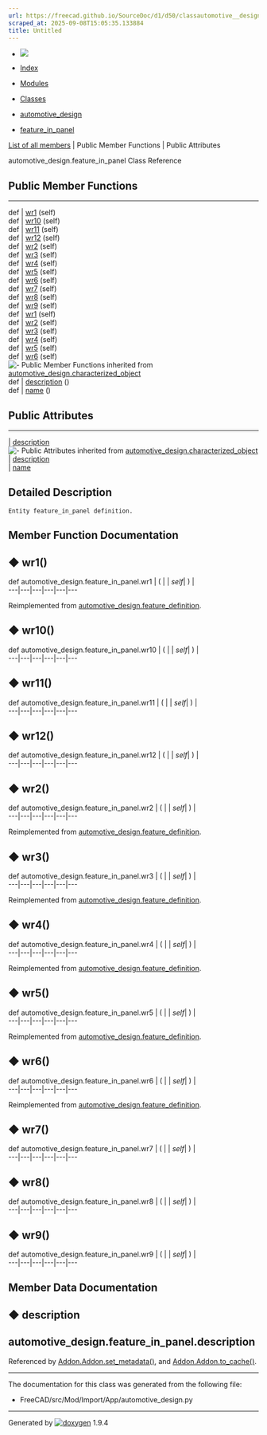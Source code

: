 ```yaml
---
url: https://freecad.github.io/SourceDoc/d1/d50/classautomotive__design_1_1feature__in__panel.html
scraped_at: 2025-09-08T15:05:35.133884
title: Untitled
---
```


  * [ ![](https://www.freecad.org/svg/logo-freecad.svg) ](https://freecadweb.org "FreeCAD")
  * [Index](../../index.html "Index")
  * [Modules](../../modules.html "Modules list")
  * [Classes](../../annotated.html "Annotated list")

  * [automotive_design](../../d4/ddf/namespaceautomotive__design.html)
  * [feature_in_panel](../../d1/d50/classautomotive__design_1_1feature__in__panel.html)

[List of all members](../../d7/d61/classautomotive__design_1_1feature__in__panel-members.html) | Public Member Functions | Public Attributes

automotive_design.feature_in_panel Class Reference

##  Public Member Functions  
  
---  
def | [wr1](../../d1/d50/classautomotive__design_1_1feature__in__panel.html#afa69daf8dc0c88661e2910312dfd26c0) (self)  
def | [wr10](../../d1/d50/classautomotive__design_1_1feature__in__panel.html#ac717958c2258afa640a65bc4d81baf4d) (self)  
def | [wr11](../../d1/d50/classautomotive__design_1_1feature__in__panel.html#aedcb27b729ace8329ad6b0cf058e0c24) (self)  
def | [wr12](../../d1/d50/classautomotive__design_1_1feature__in__panel.html#aaf21ac3e26da25b2c95551987bd57f00) (self)  
def | [wr2](../../d1/d50/classautomotive__design_1_1feature__in__panel.html#a630a2d7dba942804c800f326bb0b6677) (self)  
def | [wr3](../../d1/d50/classautomotive__design_1_1feature__in__panel.html#ae0f82868c9a85b2cda7d0eed5260be78) (self)  
def | [wr4](../../d1/d50/classautomotive__design_1_1feature__in__panel.html#a40b323865f34403ea2dbb7b3d04307d8) (self)  
def | [wr5](../../d1/d50/classautomotive__design_1_1feature__in__panel.html#a9f36f006456a01783fcfec39ce73a6a0) (self)  
def | [wr6](../../d1/d50/classautomotive__design_1_1feature__in__panel.html#ac8d4e19bf5f31a05bb16a9589c948f6c) (self)  
def | [wr7](../../d1/d50/classautomotive__design_1_1feature__in__panel.html#a2ca09fd3d6275823c95bd00b97a24e2c) (self)  
def | [wr8](../../d1/d50/classautomotive__design_1_1feature__in__panel.html#a0f326f8f69bba3441b5f02642f06fd1e) (self)  
def | [wr9](../../d1/d50/classautomotive__design_1_1feature__in__panel.html#a64f6575e4b0db48123b8efc61abd6d51) (self)  
def | [wr1](../../d3/dfb/classautomotive__design_1_1feature__definition.html#a92407bcd4758e436063b80bf387b4ad3) (self)  
def | [wr2](../../d3/dfb/classautomotive__design_1_1feature__definition.html#a4156a8adc8e4c289b45353a1fa929498) (self)  
def | [wr3](../../d3/dfb/classautomotive__design_1_1feature__definition.html#a15de671bc3f6f86a4ca9389d8c123e7e) (self)  
def | [wr4](../../d3/dfb/classautomotive__design_1_1feature__definition.html#a49b6a3e5e7595418f491f1e2ca458bce) (self)  
def | [wr5](../../d3/dfb/classautomotive__design_1_1feature__definition.html#a35b2887a3b6f678a5a66030e98b96688) (self)  
def | [wr6](../../d3/dfb/classautomotive__design_1_1feature__definition.html#a8f5db23d29552f91c5905ed80b279cf2) (self)  
![-](../../closed.png) Public Member Functions inherited from
[automotive_design.characterized_object](../../db/d3b/classautomotive__design_1_1characterized__object.html)  
def | [description](../../db/d3b/classautomotive__design_1_1characterized__object.html#a17dd543300fffba362a4b2e5730ae6b7) ()  
def | [name](../../db/d3b/classautomotive__design_1_1characterized__object.html#a6d89b5ffa630d8ea73bc698b0afa41de) ()  
  
##  Public Attributes  
  
---  
|
[description](../../d1/d50/classautomotive__design_1_1feature__in__panel.html#a881f1f6ec024ca2be4c06b4f9f163edd)  
![-](../../closed.png) Public Attributes inherited from
[automotive_design.characterized_object](../../db/d3b/classautomotive__design_1_1characterized__object.html)  
|
[description](../../db/d3b/classautomotive__design_1_1characterized__object.html#a4839bffcdba4a07cdadd0d2c64b0012b)  
|
[name](../../db/d3b/classautomotive__design_1_1characterized__object.html#afeb3fe7e8a6ac29d07dfeaf631417d8f)  
  
## Detailed Description

    
    
    Entity feature_in_panel definition.

## Member Function Documentation

## ◆ wr1()

def automotive_design.feature_in_panel.wr1  | ( |  | _self_| ) |   
---|---|---|---|---|---  
  
Reimplemented from
[automotive_design.feature_definition](../../d3/dfb/classautomotive__design_1_1feature__definition.html#a92407bcd4758e436063b80bf387b4ad3).

## ◆ wr10()

def automotive_design.feature_in_panel.wr10  | ( |  | _self_| ) |   
---|---|---|---|---|---  
  
## ◆ wr11()

def automotive_design.feature_in_panel.wr11  | ( |  | _self_| ) |   
---|---|---|---|---|---  
  
## ◆ wr12()

def automotive_design.feature_in_panel.wr12  | ( |  | _self_| ) |   
---|---|---|---|---|---  
  
## ◆ wr2()

def automotive_design.feature_in_panel.wr2  | ( |  | _self_| ) |   
---|---|---|---|---|---  
  
Reimplemented from
[automotive_design.feature_definition](../../d3/dfb/classautomotive__design_1_1feature__definition.html#a4156a8adc8e4c289b45353a1fa929498).

## ◆ wr3()

def automotive_design.feature_in_panel.wr3  | ( |  | _self_| ) |   
---|---|---|---|---|---  
  
Reimplemented from
[automotive_design.feature_definition](../../d3/dfb/classautomotive__design_1_1feature__definition.html#a15de671bc3f6f86a4ca9389d8c123e7e).

## ◆ wr4()

def automotive_design.feature_in_panel.wr4  | ( |  | _self_| ) |   
---|---|---|---|---|---  
  
Reimplemented from
[automotive_design.feature_definition](../../d3/dfb/classautomotive__design_1_1feature__definition.html#a49b6a3e5e7595418f491f1e2ca458bce).

## ◆ wr5()

def automotive_design.feature_in_panel.wr5  | ( |  | _self_| ) |   
---|---|---|---|---|---  
  
Reimplemented from
[automotive_design.feature_definition](../../d3/dfb/classautomotive__design_1_1feature__definition.html#a35b2887a3b6f678a5a66030e98b96688).

## ◆ wr6()

def automotive_design.feature_in_panel.wr6  | ( |  | _self_| ) |   
---|---|---|---|---|---  
  
Reimplemented from
[automotive_design.feature_definition](../../d3/dfb/classautomotive__design_1_1feature__definition.html#a8f5db23d29552f91c5905ed80b279cf2).

## ◆ wr7()

def automotive_design.feature_in_panel.wr7  | ( |  | _self_| ) |   
---|---|---|---|---|---  
  
## ◆ wr8()

def automotive_design.feature_in_panel.wr8  | ( |  | _self_| ) |   
---|---|---|---|---|---  
  
## ◆ wr9()

def automotive_design.feature_in_panel.wr9  | ( |  | _self_| ) |   
---|---|---|---|---|---  
  
## Member Data Documentation

## ◆ description

automotive_design.feature_in_panel.description  
---  
  
Referenced by
[Addon.Addon.set_metadata()](../../d8/d91/classAddon_1_1Addon.html#a799523f4861c30f1516a59602d5b77cd),
and
[Addon.Addon.to_cache()](../../d8/d91/classAddon_1_1Addon.html#aba84dd320889a7cb37c99a8b8cdc87f5).

* * *

The documentation for this class was generated from the following file:

  * FreeCAD/src/Mod/Import/App/automotive_design.py

* * *

Generated by
[![doxygen](../../doxygen.svg)](https://www.doxygen.org/index.html) 1.9.4

